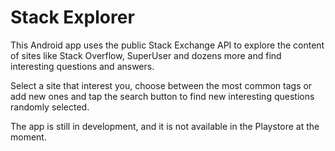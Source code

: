 # Stack Explorer

This Android app uses the public Stack Exchange API to explore the content of sites like Stack Overflow, SuperUser and dozens more and find interesting questions and answers.  

Select a site that interest you, choose between the most common tags or add new ones and tap the search button to find new interesting questions randomly selected.  

The app is still in development, and it is not available in the Playstore at the moment.
